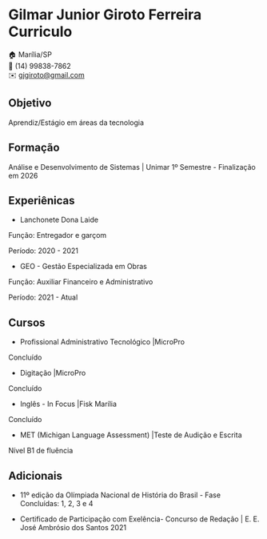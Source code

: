 # Gilmar Junior Giroto Ferreira Curriculo

:house: Marília/SP <br>
:iphone: (14) 99838-7862 <br>
:envelope: gjgiroto@gmail.com

## Objetivo
Aprendiz/Estágio em áreas da tecnologia  

## Formação 
Análise e Desenvolvimento de Sistemas | Unimar
1º Semestre - Finalização em 2026

## Experiênicas
* Lanchonete Dona Laide

Função: Entregador e garçom

Período: 2020 - 2021

* GEO - Gestão Especializada em Obras 

Função: Auxiliar Financeiro e Administrativo 

Período: 2021 - Atual

## Cursos
* Profissional Administrativo Tecnológico |MicroPro

Concluído

* Digitação |MicroPro

Concluído 

* Inglês - In Focus |Fisk Marília

Concluído

* MET (Michigan Language Assessment) |Teste de Audição e Escrita 

Nível B1 de fluência

## Adicionais
* 11º edição da Olímpiada Nacional de História do Brasil - Fase Concluídas: 1, 2, 3 e 4

* Certificado de Participação com Exelência- Concurso de Redação | E. E. José Ambrósio dos Santos 2021









